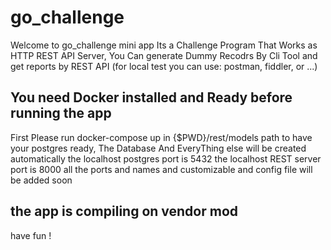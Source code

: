 # go_challenge 
Welcome to go_challenge mini app
Its a Challenge Program That Works as HTTP REST API Server,
You Can generate Dummy Recodrs By Cli Tool and get reports by REST API (for local test you can use: postman, fiddler, or ...)

## You need Docker installed and Ready before running the app
First Please run docker-compose up in {$PWD}/rest/models path to have your postgres ready, The Database And EveryThing else will be created automatically
the localhost postgres port is 5432
the localhost REST server port is 8000
all the ports and names and customizable and config file will be added soon

## the app is compiling on vendor mod 

have fun !
